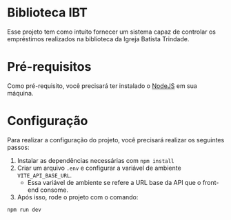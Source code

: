 # Biblioteca IBT

Esse projeto tem como intuito fornecer um sistema capaz de controlar os empréstimos realizados na biblioteca da Igreja
Batista Trindade.

# Pré-requisitos

Como pré-requisito, você precisará ter instalado o [NodeJS](https://nodejs.org/en/download) em sua máquina.

# Configuração

Para realizar a configuração do projeto, você precisará realizar os seguintes passos:

1. Instalar as dependências necessárias com `npm install`
2. Criar um arquivo `.env` e configurar a variável de ambiente `VITE_API_BASE_URL`.
    - Essa variável de ambiente se refere a URL base da API que o front-end consome.
3. Após isso, rode o projeto com o comando:
```shell
npm run dev
```